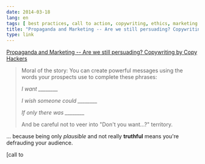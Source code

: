 ```yaml
---
date: 2014-03-18
lang: en
tags: [ best practices, call to action, copywriting, ethics, marketing ]
title: "Propaganda and Marketing -- Are we still persuading? Copywriting by Copy Hackers"
type: link
---
```


[Propaganda and Marketing -- Are we still persuading? Copywriting by
Copy Hackers](http://copyhackers.com/2014/03/propaganda-and-marketing/)

> Moral of the story: You can create powerful messages using the words
> your prospects use to complete these phrases:
>
> *I want \_\_\_\_\_\_\_\_*
>
> *I wish someone could \_\_\_\_\_\_\_\_*
>
> *If only there was \_\_\_\_\_\_\_\_*
>
> And be careful not to veer into "Don't you want...?" territory.

... because being only *plausible* and not really **truthful** means
you're defrauding your audience.

[call to
